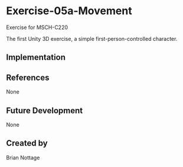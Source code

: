 # Exercise-05a-Movement

Exercise for MSCH-C220

The first Unity 3D exercise, a simple first-person-controlled character.

## Implementation

## References

None

## Future Development

None

## Created by 
 Brian Nottage
